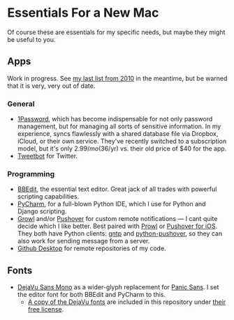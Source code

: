 # Essentials For a New Mac

Of course these are essentials for my specific needs, but maybe they might be useful to you.

## Apps

Work in progress. See [my last list from 2010][2010apps] in the meantime, but be warned that it is very, very out of date.

### General

- [1Password][], which has become indispensable for not only password management, but for managing all sorts of sensitive information. In my experience, syncs flawlessly with a shared database file via Dropbox, iCloud, or their own service. They've recently switched to a subscription model, but it's only $2.99/mo ($36/yr) vs. their old price of $40 for the app.
- [Tweetbot][] for Twitter.

### Programming

- [BBEdit][], the essential text editor. Great jack of all trades with powerful scripting capabilities.
- [PyCharm][], for a full-blown Python IDE, which I use for Python and Django scripting.
- [Growl][] and/or [Pushover][] for custom remote notifications — I cant quite decide which I like better. Best paired with [Prowl][] or [Pushover for iOS][]. They both have Python clients: [gntp][] and [python-pushover][], so they can also work for sending message from a server.
- [Github Desktop] for remote repositories of my code.

[2010apps]: http://stationinthemetro.com/2010/04/24/clean-start-with-a-new-mac
[BBEdit]: http://www.barebones.com/products/bbedit/
[PyCharm]: http://www.jetbrains.com/pycharm/
[Growl]: https://geo.itunes.apple.com/us/app/growl/id467939042?mt=12&at=10lmSY
[Pushover]: https://pushover.net
[Prowl]: https://itunes.apple.com/us/app/prowl-easy-push-notifications/id320876271?mt=8&at=10lmSY
[Pushover for iOS]: https://itunes.apple.com/us/app/pushover-notifications/id506088175?mt=8&at=10lmSY
[gntp]: https://github.com/kfdm/gntp
[python-pushover]: https://github.com/Thibauth/python-pushover
[1Password]: https://geo.itunes.apple.com/us/app/1password-7/id1333542190?mt=12&at=10lmSY
[1Password iOS]: https://itunes.apple.com/us/app/1password/id568903335?mt=8&at=10lmSY
[Tweetbot]: https://geo.itunes.apple.com/us/app/tweetbot-3-for-twitter/id1384080005?mt=12&at=10lmSY
[Github Desktop]: https://desktop.github.com

## Fonts

- [DejaVu Sans Mono][dejavu] as a wider-glyph replacement for [Panic Sans][coda]. I set the editor font for both BBEdit and PyCharm to this.
    - [A copy of the DejaVu fonts][dejavufonts] are included in this repository under [their free license][dejavulicense].

[dejavu]: https://dejavu-fonts.github.io
[coda]: https://www.panic.com/coda/
[dejavufonts]: https://github.com/bobtiki/defaults/blob/master/fonts/dejavu-fonts-ttf-2.37.tar.bz2
[dejavulicense]: https://dejavu-fonts.github.io/License.html
